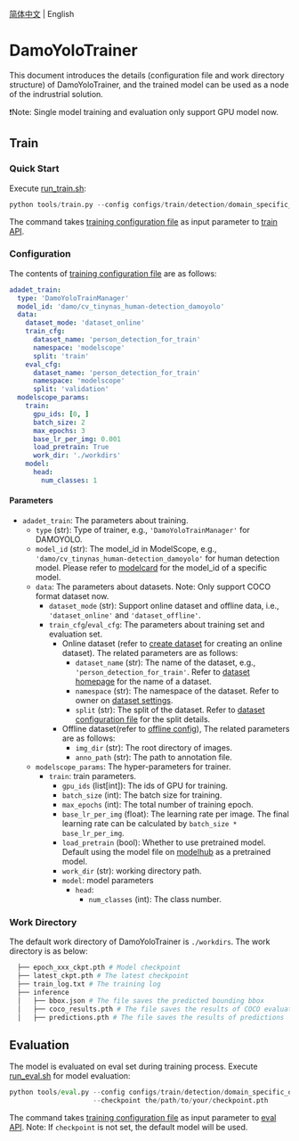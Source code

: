 [简体中文](./damoyolo_trainer.md) | English
# DamoYoloTrainer

This document introduces the details (configuration file and work directory structure) of DamoYoloTrainer, and the trained model can be used as a node of the indrustrial solution.

❗️Note: Single model training and evaluation only support GPU model now.

## Train

### Quick Start
Execute [run_train.sh](../../../tools/run_train.sh):

```python
python tools/train.py --config configs/train/detection/domain_specific_object_detection_damoyolo_online.yaml
```

The command takes [training configuration file](../../../configs/train/detection/domain_specific_object_detection_damoyolo_online.yaml) as input parameter to [train API](../../../tools/train.py).

### Configuration

The contents of [training configuration file](../../../configs/train/detection/domain_specific_object_detection_damoyolo_online.yaml) are as follows:
```yaml
adadet_train:
  type: 'DamoYoloTrainManager'
  model_id: 'damo/cv_tinynas_human-detection_damoyolo'
  data:
    dataset_mode: 'dataset_online'
    train_cfg:
      dataset_name: 'person_detection_for_train'
      namespace: 'modelscope'
      split: 'train'
    eval_cfg:
      dataset_name: 'person_detection_for_train'
      namespace: 'modelscope'
      split: 'validation'
  modelscope_params:
    train:
      gpu_ids: [0, ]
      batch_size: 2
      max_epochs: 3
      base_lr_per_img: 0.001
      load_pretrain: True
      work_dir: './workdirs'
    model:
      head:
        num_classes: 1
```

#### Parameters


- `adadet_train`: The parameters about training.
    + `type` (str): Type of trainer, e.g., `'DamoYoloTrainManager'` for DAMOYOLO.
    + `model_id` (str): The model_id in ModelScope, e.g., `'damo/cv_tinynas_human-detection_damoyolo'` for human detection model. Please refer to [modelcard](https://modelscope.cn/models/damo/cv_tinynas_human-detection_damoyolo/summary) for the model_id of a specific model.
    + `data`: The parameters about datasets. Note: Only support COCO format dataset now.
        * `dataset_mode` (str): Support online dataset and offline data, i.e., `'dataset_online'` and `'dataset_offline'`.
        * `train_cfg`/`eval_cfg`: The parameters about training set and evaluation set.
            - Online dataset (refer to [create dataset](https://modelscope.cn/docs/%E6%89%98%E7%AE%A1%E5%88%B0ModelScope%E6%95%B0%E6%8D%AE%E9%9B%86%E5%88%9B%E5%BB%BA%E6%B5%81%E7%A8%8B) for creating an online dataset). The related parameters are as follows:
                + `dataset_name` (str): The name of the dataset, e.g., `'person_detection_for_train'`. Refer to [dataset homepage](https://modelscope.cn/datasets/modelscope/person_detection_for_train/summary) for the name of a dataset.
                + `namespace` (str): The namespace of the dataset. Refer to owner on [dataset settings](https://modelscope.cn/datasets/modelscope/person_detection_for_train/settings).
                + `split` (str): The split of the dataset. Refer to [dataset configuration file](https://modelscope.cn/datasets/modelscope/person_detection_for_train/file/view/master/person_detection_for_train.json) for the split details.
            - Offline dataset(refer to [offline config](../../../configs/train/detection/domain_specific_object_detection_damoyolo_offline.yaml)), The related parameters are as follows:
                + `img_dir` (str): The root directory of images.
                + `anno_path` (str): The path to annotation file.
    + `modelscope_params`: The hyper-parameters for trainer.
      - `train`: train parameters.
        * `gpu_ids` (list[int]): The ids of GPU for training.
        * `batch_size` (int): The batch size for training.
        * `max_epochs` (int): The total number of training epoch.
        * `base_lr_per_img` (float): The learning rate per image. The final learning rate can be calculated by `batch_size * base_lr_per_img`.
        * `load_pretrain` (bool): Whether to use pretrained model. Default using the model file on [modelhub](https://modelscope.cn/models/damo/cv_tinynas_human-detection_damoyolo/summary) as a pretrained model.
        * `work_dir` (str): working directory path.
        * `model`: model parameters
          + `head`:
            - `num_classes` (int): The class number.

### Work Directory

The default work directory of DamoYoloTrainer is `./workdirs`. The work directory is as below:

```bash
  ├── epoch_xxx_ckpt.pth # Model checkpoint
  ├── latest_ckpt.pth # The latest checkpoint
  ├── train_log.txt # The training log
  ├── inference
  │   ├── bbox.json # The file saves the predicted bounding bbox
  │   ├── coco_results.pth # The file saves the results of COCO evaluation
  │   ├── predictions.pth # The file saves the results of predictions

```


## Evaluation

The model is evaluated on eval set during training process. Execute [run_eval.sh](../../../tools/run_eval.sh) for model evaluation:

```python
python tools/eval.py --config configs/train/detection/domain_specific_object_detection_damoyolo_online.yaml \
                     --checkpoint the/path/to/your/checkpoint.pth
```

The command takes [training configuration file](../../../configs/train/detection/domain_specific_object_detection_damoyolo_online.yaml) as input parameter to [eval API](../../../tools/train.py). Note: If `checkpoint` is not set, the default model will be used.
